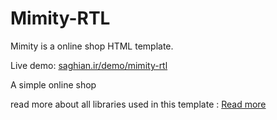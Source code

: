 # Mimity-RTL
Mimity is a online shop HTML template.

Live demo:
<a href="http://saghian.ir/demo/mimity-rtl" target="blank"> saghian.ir/demo/mimity-rtl </a>

A simple online shop <br/>

read more about all libraries used in this template : <a href="https://wrapbootstrap.com/theme/mimity-online-shop-template-WB094DPGC" target="_blank"> Read more </a>

